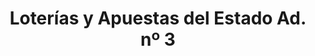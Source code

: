 ---
title: "Loterías y Apuestas del Estado Ad. nº 3"
url: /almendralejo/loterias-y-apuestas-del-estado-ad-no-3/
shop: lotería
---